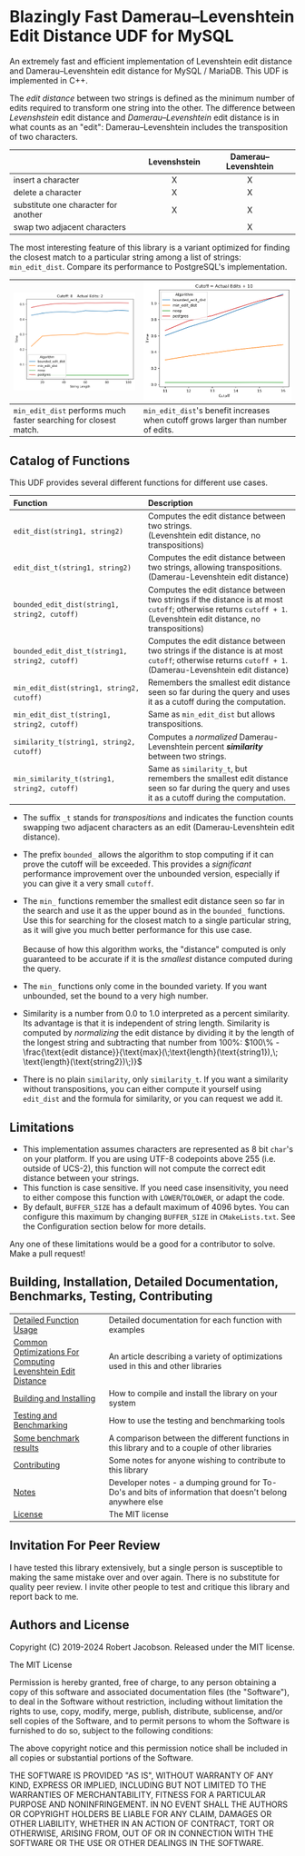 # Blazingly Fast Damerau–Levenshtein Edit Distance UDF for MySQL

An extremely fast and efficient implementation of Levenshtein edit distance and Damerau–Levenshtein edit distance for
MySQL / MariaDB. This UDF is implemented in C++.

The _edit distance_ between two strings is defined as the minimum number of edits required to transform one string into
the other. The difference between _Levenshstein_ edit distance and _Damerau–Levenshtein_ edit distance is in what counts
as an "edit": Damerau–Levenshtein includes the transposition of two characters.

|                                      | Levenshstein | Damerau–Levenshtein |
|:-------------------------------------|:------------:|:-------------------:|
| insert a character                   |      X       |          X          |
| delete a character                   |      X       |          X          |
| substitute one character for another |      X       |          X          |
| swap two adjacent characters         |    &nbsp;    |          X          |

The most interesting feature of this library is a variant optimized for finding the closest match to a particular string among a list of strings: `min_edit_dist`. Compare its performance to PostgreSQL's implementation.

| <img src="doc/assets/output8_2.png" alt="Output 8 cutoff 2 edits" style="zoom:33%;" /> | <img src="doc/assets/realdata_ep10.png" alt="RealData edits plus 10" style="zoom:33%;" /> |
| ------------------------------------------------------------ | ------------------------------------------------------------ |
| `min_edit_dist` performs much faster searching for closest match. | `min_edit_dist`'s benefit increases when cutoff grows larger than  number of edits. |



## Catalog of Functions

This UDF provides several different functions for different use cases.

| Function                                        | Description                                                  |
| :---------------------------------------------- | :----------------------------------------------------------- |
| `edit_dist(string1, string2)`                   | Computes the edit distance between two strings.<br> (Levenshtein edit distance, no transpositions) |
| `edit_dist_t(string1, string2)`                 | Computes the edit distance between two strings, allowing transpositions.<br/> (Damerau-Levenshtein edit distance) |
| `bounded_edit_dist(string1, string2, cutoff)`   | Computes the edit distance between two strings if the distance is at most `cutoff`; otherwise returns `cutoff + 1`.<br/> (Levenshtein edit distance, no transpositions) |
| `bounded_edit_dist_t(string1, string2, cutoff)` | Computes the edit distance between two strings if the distance is at most `cutoff`; otherwise returns `cutoff + 1`.<br/> (Damerau-Levenshtein edit distance) |
| `min_edit_dist(string1, string2, cutoff)`       | Remembers the smallest edit distance seen so far during the query and uses it as a cutoff during the computation. |
| `min_edit_dist_t(string1, string2, cutoff)`     | Same as `min_edit_dist` but allows transpositions.           |
| `similarity_t(string1, string2, cutoff)`        | Computes a _normalized_ Damerau-Levenshtein percent **_similarity_** between two strings. |
| `min_similarity_t(string1, string2, cutoff)`    | Same as `similarity_t`, but remembers the smallest edit distance seen so far during the query and uses it as a cutoff during the computation. |

- The suffix `_t` stands for *transpositions* and indicates the function counts swapping two adjacent characters as an edit (Damerau-Levenshtein edit distance).
- The prefix `bounded_` allows the algorithm to stop computing if it can prove the cutoff will be exceeded. This provides a *significant* performance improvement over the unbounded version, especially if you can give it a very small `cutoff`.
- The `min_`  functions remember the smallest edit distance seen so far in the search and use it as the upper bound as in the `bounded_` functions. Use this for searching for the closest match to a single particular string, as it will give you much better performance for this use case.<br><br>Because of how this algorithm works, the "distance" computed is only guaranteed to be accurate if it is the *smallest* distance computed during the query. 

- The `min_` functions only come in the bounded variety. If you want unbounded, set the bound to a very high number.
- Similarity is a number from 0.0 to 1.0 interpreted as a percent similarity. Its advantage is that it is independent of string length. Similarity is computed by *normalizing* the edit distance by dividing it by the length of the longest string and subtracting that number from 100%: $100\% - \frac{\text{edit distance}}{\text{max}(\;\text{length}(\text{string1}),\; \text{length}(\text{string2})\;)}$
- There is no plain `similarity`, only `similarity_t`. If you want a similarity without transpositions, you can either compute it yourself using `edit_dist` and the formula for similarity, or you can request we add it.

## Limitations

* This implementation assumes characters are represented as 8 bit `char`'s on your platform. If you are using UTF-8 codepoints above 255 (i.e. outside of UCS-2), this function will not
  compute the correct edit distance between your strings.
* This function is case sensitive. If you need case insensitivity, you need to either compose this
  function with `LOWER`/`TOLOWER`, or adapt the code.
* By default, `BUFFER_SIZE` has a default maximum of 4096 bytes. You can configure this maximum by changing
  `BUFFER_SIZE` in `CMakeLists.txt`. See the Configuration section below for more details.

Any one of these limitations would be a good for a contributor to solve. Make a pull
request!

## Building, Installation, Detailed Documentation, Benchmarks, Testing, Contributing

|                                                              |                                                              |
| :----------------------------------------------------------- | :----------------------------------------------------------- |
| [Detailed Function Usage](doc/Usage.md)                      | Detailed documentation for each function with examples       |
| [Common Optimizations For Computing<br>Levenshtein Edit Distance](doc/OptimizingEditDistance) | An article describing a variety of optimizations used in this and other libraries |
| [Building and Installing](doc/Building.md)                   | How to compile and install the library on your system        |
| [Testing and Benchmarking](doc/Testing)                      | How to use the testing and benchmarking tools                |
| [Some benchmark results](doc/Benchmarks.md)                  | A comparison between the different functions in this library and to a couple of other libraries |
| [Contributing](doc/Contributing.md)                          | Some notes for anyone wishing to contribute to this library  |
| [Notes](doc/Notes.md)                                        | Developer notes - a dumping ground for To-Do's and bits of information that doesn't belong anywhere else |
| [License](License.txt)                                       | The MIT license                                              |

## Invitation For Peer Review

I have tested this library extensively, but a single person is susceptible to making the same mistake over and over again. There is no substitute for quality peer review. I invite other people to test and critique this library and report back to me. 

## Authors and License

Copyright (C) 2019-2024 Robert Jacobson. Released under the MIT license.

The MIT License

Permission is hereby granted, free of charge, to any person obtaining a copy
of this software and associated documentation files (the "Software"), to
deal in the Software without restriction, including without limitation the
rights to use, copy, modify, merge, publish, distribute, sublicense, and/or
sell copies of the Software, and to permit persons to whom the Software is
furnished to do so, subject to the following conditions:

The above copyright notice and this permission notice shall be included in
all copies or substantial portions of the Software.

THE SOFTWARE IS PROVIDED "AS IS", WITHOUT WARRANTY OF ANY KIND, EXPRESS OR
IMPLIED, INCLUDING BUT NOT LIMITED TO THE WARRANTIES OF MERCHANTABILITY,
FITNESS FOR A PARTICULAR PURPOSE AND NONINFRINGEMENT. IN NO EVENT SHALL THE
AUTHORS OR COPYRIGHT HOLDERS BE LIABLE FOR ANY CLAIM, DAMAGES OR OTHER
LIABILITY, WHETHER IN AN ACTION OF CONTRACT, TORT OR OTHERWISE, ARISING
FROM, OUT OF OR IN CONNECTION WITH THE SOFTWARE OR THE USE OR OTHER DEALINGS
IN THE SOFTWARE.
